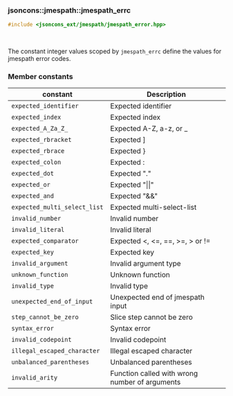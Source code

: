 ### jsoncons::jmespath::jmespath_errc

```c++
#include <jsoncons_ext/jmespath/jmespath_error.hpp>
```

<br>

The constant integer values scoped by `jmespath_errc` define the values for jmespath error codes.

### Member constants

constant                            |Description
------------------------------------|------------------------------
`expected_identifier`               | Expected identifier                           
`expected_index`                    | Expected index                                
`expected_A_Za_Z_`                  | Expected A-Z, a-z, or _                       
`expected_rbracket`            | Expected ]                                    
`expected_rbrace`              | Expected }                                    
`expected_colon`                    | Expected :                                    
`expected_dot`                      | Expected \".\"                                
`expected_or`                       | Expected \"\|\|\"                               
`expected_and`                      | Expected \"&&\"                               
`expected_multi_select_list`        | Expected multi-select-list                    
`invalid_number`                    | Invalid number                                
`invalid_literal`                   | Invalid literal                               
`expected_comparator`               | Expected <, <=, ==, >=, > or !=               
`expected_key`                      | Expected key                                  
`invalid_argument`                  | Invalid argument type                         
`unknown_function`                  | Unknown function                              
`invalid_type`                      | Invalid type                                  
`unexpected_end_of_input`           | Unexpected end of jmespath input              
`step_cannot_be_zero`               | Slice step cannot be zero                     
`syntax_error`                      | Syntax error                           
`invalid_codepoint`                 | Invalid codepoint                             
`illegal_escaped_character`         | Illegal escaped character                     
`unbalanced_parentheses`            | Unbalanced parentheses                        
`invalid_arity`                     | Function called with wrong number of arguments
